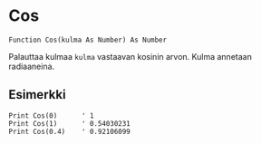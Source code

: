 <!--math-->
Cos
===

```eppabasic
Function Cos(kulma As Number) As Number
```

Palauttaa kulmaa `kulma` vastaavan kosinin arvon.
Kulma annetaan radiaaneina.

Esimerkki
---------
```eppabasic
Print Cos(0)      ' 1
Print Cos(1)      ' 0.54030231
Print Cos(0.4)    ' 0.92106099
```
